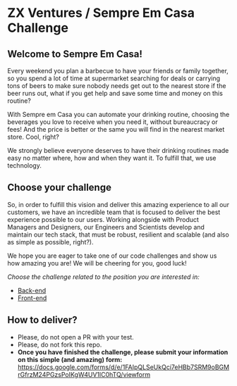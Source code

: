 # ZX Ventures / Sempre Em Casa Challenge

## Welcome to Sempre Em Casa!
Every weekend you plan a barbecue to have your friends or family together, so you spend a lot of time at supermarket searching for deals or carrying tons of beers to make sure nobody needs get out to the nearest store if the beer runs out, what if you get help and save some time and money on this routine?

With Sempre em Casa you can automate your drinking routine, choosing the beverages you love to receive when you need it, without bureaucracy or fees! And the price is better or the same you will find in the nearest market store. Cool, right?

We strongly believe everyone deserves to have their drinking routines made easy no matter where, how and when they want it. To fulfill that, we use technology.

## Choose your challenge
So, in order to fulfill this vision and deliver this amazing experience to all our customers, we have an incredible team that is focused to deliver the best experience possible to our users. Working alongside with Product Managers and Designers, our Engineers and Scientists develop and maintain our tech stack, that must be robust, resilient and scalable (and also as simple as possible, right?).

We hope you are eager to take one of our code challenges and show us how amazing you are! We will be cheering for you, good luck!

*Choose the challenge related to the position you are interested in:*

- [Back-end](backend/en-US.md)
- [Front-end](frontend/en-US.md)

## How to deliver?

* Please, do not open a PR with your test.
* Please, do not fork this repo.
* **Once you have finished the challenge, please submit your information on this simple (and amazing) form:**
  https://docs.google.com/forms/d/e/1FAIpQLSeUkQci7eHBb7SRM9oBGMrGfrzM24PGzsPoIKgW4UV1lC0hTQ/viewform

